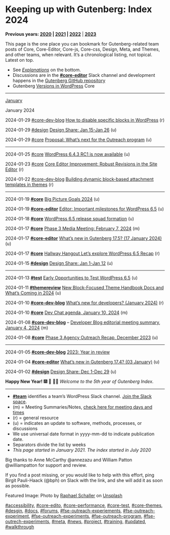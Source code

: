 # Keeping up with Gutenberg: Index 2024

**Previous years: **[2020](https://make.wordpress.org/core/handbook/references/keeping-up-with-gutenberg-index/keeping-up-with-gutenberg-index-2020/) | [2021](https://make.wordpress.org/core/handbook/references/keeping-up-with-gutenberg-index/keeping-up-with-gutenberg-index-2021/)** | **[2022](https://make.wordpress.org/core/handbook/references/keeping-up-with-gutenberg-index/keeping-up-with-gutenberg-index-2022/)**** | **[2023](https://make.wordpress.org/core/handbook/references/keeping-up-with-gutenberg-index/gutenberg-index-2023)**

This page is the one place you can bookmark for Gutenberg\-related team posts of Core, Core-Editor, Core-js, Core-css, Design, Meta, and Themes, and other teams, when relevant. It’s a chronological listing, not topical. Latest on top.

*   See *[Explanations](https://make.wordpress.org/core/wp-admin/post.php?post=101683&action=edit#explanations)* on the bottom.
*   Discussions are in the **[#core-editor](https://make.wordpress.org/core/tag/core-editor/)** Slack channel and development happens in the [Gutenberg GitHub repository](https://github.com/WordPress/gutenberg/issues)
*   Gutenberg [Versions in WordPress](https://developer.wordpress.org/block-editor/contributors/versions-in-wordpress/) Core

* * *

[January](#january)

January 2024

2024-01-29 [#core-dev-blog](https://make.wordpress.org/core/tag/core-dev-blog/) [How to disable specific blocks in WordPress](https://developer.wordpress.org/news/2024/01/29/how-to-disable-specific-blocks-in-wordpress/) (r)

2024-01-29 [#design](https://make.wordpress.org/core/tag/design/) [Design Share: Jan 15-Jan 26](https://make.wordpress.org/design/2024/01/29/design-share-jan-15-jan-26/) (u)

2024-01-29 [#core](https://make.wordpress.org/core/tag/core/) [Proposal: What’s next for the Outreach program](https://make.wordpress.org/core/2024/01/29/proposal-whats-next-for-the-outreach-program/) (u)

* * *

2024-01-25 [#core](https://make.wordpress.org/core/tag/core/) [WordPress 6.4.3 RC1 is now available](https://make.wordpress.org/core/2024/01/25/wordpress-6-4-3-rc1-is-now-available/) (u)

2024-01-23 [#core](https://make.wordpress.org/core/tag/core/) [Core Editor Improvement: Robust Revisions in the Site Editor](https://make.wordpress.org/core/2024/01/22/core-editor-improvement-robust-revisions-in-the-site-editor/) (r)

2024-01-22 [#core-dev-blog](https://make.wordpress.org/core/tag/core-dev-blog/) [Building dynamic block-based attachment templates in themes](https://developer.wordpress.org/news/2024/01/22/building-dynamic-block-based-attachment-templates-in-themes/) (r)

* * *

2024-01-19 **[#core](https://make.wordpress.org/core/tag/core/)** [Big Picture Goals 2024](https://make.wordpress.org/project/2024/01/19/big-picture-goals-2024/) (u)

2024-01-19 **[#core-editor](https://make.wordpress.org/core/tag/core-editor/)** [Editor: Important milestones for WordPress 6.5](https://make.wordpress.org/core/2024/01/19/editor-important-milestones-for-wordpress-6-5/) (u)

2024-01-18 **[#core](https://make.wordpress.org/core/tag/core/)** [WordPress 6.5 release squad formation](https://make.wordpress.org/core/2024/01/18/wordpress-6-5-release-squad-formation/) (u)

2024-01-17 **[#core](https://make.wordpress.org/core/tag/core/)** [Phase 3 Media Meeting: February 7, 2024](https://make.wordpress.org/core/2024/01/17/media-phase-3-meeting-feb-7/) (m)

2024-01-17 **[#core-editor](https://make.wordpress.org/core/tag/core-editor/)** [What’s new in Gutenberg 17.5? (17 January 2024)](https://make.wordpress.org/core/2024/01/17/whats-new-in-gutenberg-17-5-17-january-2024/) (u)

2024-01-17 **[#core](https://make.wordpress.org/core/tag/core/)** [Hallway Hangout Let’s explore WordPress 6.5 Recap](https://make.wordpress.org/core/2024/01/17/hallway-hangout-lets-explore-wordpress-6-5-recap/) (r)

2024-01-15 **[#design](https://make.wordpress.org/core/tag/design/)** [Design Share: Jan 1-Jan 12](https://make.wordpress.org/design/2024/01/15/design-share-jan-1-jan-12/) (u)

* * *

2024-01-13 **[#test](https://make.wordpress.org/core/tag/test/)** [Early Opportunities to Test WordPress 6.5](https://make.wordpress.org/test/2024/01/13/early-opportunities-to-test-wordpress-6-5/) (u)

2024-01-11 **[#themereview](https://make.wordpress.org/core/tag/themereview/)** [New Block-Focused Theme Handbook Docs and What’s Coming in 2024](https://make.wordpress.org/themes/2024/01/11/new-block-focused-theme-handbook-docs-and-whats-coming-in-2024/) (u)

2024-01-10 **[#core-dev-blog](https://make.wordpress.org/core/tag/core-dev-blog/)** [What’s new for developers? (January 2024)](https://developer.wordpress.org/news/2024/01/10/whats-new-for-developers-january-2024/) (r)

2024-01-10 **[#core](https://make.wordpress.org/core/tag/core/)** [Dev Chat agenda, January 10, 2024](https://make.wordpress.org/core/2024/01/10/dev-chat-agenda-january-10-2024/) (m)

2024-01-08 **[#core-dev-blog](https://make.wordpress.org/core/tag/core-dev-blog/)** – [Developer Blog editorial meeting summary, January 4, 2024](https://make.wordpress.org/core/2024/01/08/developer-blog-editorial-meeting-summary-january-4-2024/) (m)

2024-01-08 **[#core](https://make.wordpress.org/core/tag/core/)** [Phase 3 Agency Outreach Recap, December 2023](https://make.wordpress.org/core/2024/01/08/phase-3-agency-outreach-recap-december-2023/) (u)

* * *

2024-01-05 **[#core-dev-blog](https://make.wordpress.org/core/tag/core-dev-blog/)** [2023: Year in review](https://developer.wordpress.org/news/2024/01/05/2023-year-in-review/)

2024-01-04 **[#core-editor](https://make.wordpress.org/core/tag/core-editor/)** [What’s new in Gutenberg 17.4? (03 January)](https://make.wordpress.org/core/2024/01/04/whats-new-in-gutenberg-17-4-03-january/) (u)

2024-01-02 **[#design](https://make.wordpress.org/core/tag/design/)** [Design Share: Dec 1-Dec 29](https://make.wordpress.org/design/2024/01/02/design-share-dec-1-dec-29/) (u)

**Happy New Year!** 🎆 🙌 🎉🥂 *Welcome to the 5th year of Gutenberg Index.*

* * *

*   **[#team](https://make.wordpress.org/core/tag/team/)** identifies a team’s WordPress Slack channel. [Join the Slack space](https://chat.wordpress.org/).
*   (m) = Meeting Summaries/Notes, [check here for meeting days and times](http://make.wordpresss.org/meetings)
*   (r) = general resource
*   (u) = indicates an update to software, methods, processes, or discussions
*   We use universal date format in yyyy-mm-dd to indicate publication date.
*   Separators divide the list by weeks
*   *This page started in January 2021. The index started in July 2020*

Big thanks to Anne McCarthy @annezazu and William Patton @williampatton for support and review.

If you find a post missing, or you would like to help with this effort, ping Birgit Pauli-Haack (@bph) on Slack with the link, and she will add it as soon as possible.

Featured Image: Photo by [Raphael Schaller](https://unsplash.com/@raphaelphotoch?utm_source=unsplash&utm_medium=referral&utm_content=creditCopyText) on [Unsplash](https://unsplash.com/s/photos/block-type?utm_source=unsplash&utm_medium=referral&utm_content=creditCopyText)

[#accessibility](https://make.wordpress.org/core/tag/accessibility/), [#core-edito](https://make.wordpress.org/core/tag/core-edito/), [#core-performance](https://make.wordpress.org/core/tag/core-performance/), [#core-test](https://make.wordpress.org/core/tag/core-test/), [#core-themes](https://make.wordpress.org/core/tag/core-themes/), [#desgin](https://make.wordpress.org/core/tag/desgin/), [#docs](https://make.wordpress.org/core/tag/docs/), [#forums](https://make.wordpress.org/core/tag/forums/), [#fse-outreach-experiements](https://make.wordpress.org/core/tag/fse-outreach-experiements/), [#fse-outreach-experiment](https://make.wordpress.org/core/tag/fse-outreach-experiment/), [#fse-outreach-experiments](https://make.wordpress.org/core/tag/fse-outreach-experiments/), [#fse-outreach-program](https://make.wordpress.org/core/tag/fse-outreach-program/), [#fse-outrech-experiments](https://make.wordpress.org/core/tag/fse-outrech-experiments/), [#meta](https://make.wordpress.org/core/tag/meta/), [#news](https://make.wordpress.org/core/tag/news/), [#project](https://make.wordpress.org/core/tag/project/), [#training](https://make.wordpress.org/core/tag/training/), [#updated](https://make.wordpress.org/core/tag/updated/), [#walkthrough](https://make.wordpress.org/core/tag/walkthrough/)